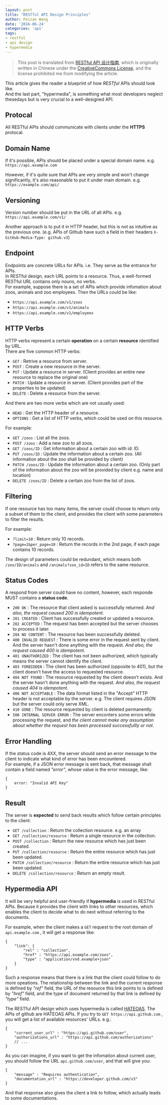 ```yaml
---
layout: post
title: "RESTful API Design Principles"
author: Peizan Wang
date: '2016-06-24'
categories: 'api'
tags:
- restful
- api design
- hypermedia
---    
```



> This post is translated from [RESTful API 设计指南](http://www.ruanyifeng.com/blog/2014/05/restful_api.html), which is originally written in Chinese under the [CreativeCommons License](https://creativecommons.org/licenses/by-nc-nd/3.0/deed.zh), and the license prohibited me from modifying the article.
     
     
This article gives the reader a blueprint of how *RESTful* APIs should look like.     
And the last part, "hypermedia", is something what most developers neglect thesedays but is very crucial to a well-designed API.

## Protocal   

All RESTful APIs should communicate with clients under the **HTTPS** protocal.

## Domain Name   

If it's possible, APIs should be placed under a special domain name. e.g.   
    ```
    https://api.example.com
    ```
    
However, if it's quite sure that APIs are very simple and won't change significantly, it's also reasonable to put it under main domain. e.g.    
    ```
    https://example.com/api/
    ```    

## Versioning

Version number should be put in the URL of all APIs. e.g.   
    ```
    https://api.example.com/v1/
    ```     

Another approach is to put it in HTTP header, but this is not as intuitive as the previous one. (e.g. APIs of Github have such a field in their headers 
    ```X-GitHub-Media-Type: github.v3```)    

## Endpoint

Endpoints are concrete URLs for APIs. i.e. They serve as the entrance for APIs.    
In RESTful design, each URL points to a resource. Thus, a well-formed RESTful URL contains only nouns, no verbs.     
For example, suppose there is a set of APIs which provide infomation about zoos, animals and zoo employees. Then the URLs could be like:   
* ```https://api.example.com/v1/zoos```    
* ```https://api.example.com/v1/animals```     
* ```https://api.example.com/v1/employees```     

## HTTP Verbs

HTTP verbs represent a certain **operation** on a certain **resource** identified by URL.   
There are five common HTTP verbs:   
* ```GET``` : Retrive a resource from server.
* ```POST``` : Create a new resource in the server.
* ```PUT``` : Update a resource in server. (Client provides an entire new resource to replace the original one)
* ```PATCH``` : Update a resource in server. (Client provides part of the properties to be updated)
* ```DELETE``` : Delete a resource from the server.     

And there are two more verbs which are not usually used:    
* ```HEAD``` : Get the HTTP header of a resource.
* ```OPTIONS``` :  Get a list of HTTP verbs, which could be used on this resource.     

For example:    
* ```GET /zoos``` : List all the zoos.
* ```POST /zoos``` : Add a new zoo to all zoos.
* ```GET /zoos/ID``` : Get information about a certain zoo with id: ID.
* ```PUT /zoos/ID``` : Update the information about a certain zoo. (All information about the zoo shall be provided by client)
* ```PATCH /zoos/ID``` : Update the information about a certain zoo. (Only part of the information about the zoo will be provided by client e.g. name and location)
* ```DELETE /zoos/ID``` : Delete a certain zoo from the list of zoos.


## Filtering

If one resource has too many items, the server could choose to return only a subset of them to the client, and provides the client with some parameters to filter the results. 

For example:    
* ```?limit=10``` : Return only 10 records.
* ```?page=2&per_page=10``` : Return the records in the 2nd page, if each page contains 10 records.

The design of parameters could be redundant, which means both ```/zoo/ID/animals``` and ```/animals?zoo_id=ID``` refers to the same resource.    

## Status Codes

A respond from server could have no content, however, each responde MUST contains a **status code**.    
* ```200 OK``` : The resource that client asked is successfully returned. *And also, the request caused 200 is idempotent.*
* ```201 CREATED``` : Client has successfully created or updated a resource.
* ```202 ACCEPTED``` : The request has been accepted but the server chooses to process it later.
* ```204 NO CONTENT``` : The resource has been successfully deleted.
* ```400 INVALID REQUEST``` : There is some error in the request sent by client. And the server hasn't done anything with the request.  *And also, the request caused 400 is idempotent.*
* ```401 UNAUTHORIZED``` : The client has not been authorized, which typically means the server cannot identify the client.
* ```403 FORBIDDEN``` : The client has been authorized (opposite to 401), but the client doesn't have the access to requested resource. 
* ```404 NOT FOUND``` : The resource requested by the client doesn't exists. And the server hasn't done anything with the request. *And also, the request caused 404 is idempotent.*
* ```406 NOT ACCEPTABLE``` : The data format listed in the "Accept" HTTP header is not acceptable by the server. e.g. The client requires JSON but the server could only serve XML.
* ```410 GONE``` : The resource requested by client is deleted permanently.
* ```500 INTERNAL SERVER ERROR``` : The server enconters some errors while processing the request, and *the client cannot make any assumption about whether the request has been processed successfullly or not.*


## Error Handling

If the status code is 4XX, the server should send an error message to the client to indicate what kind of error has been encountered.   
For example, if a JSON error message is sent back, that message shall contain a field named *"error"*, whose value is the error message, like:   
```
{
    error: "Invalid API Key"
}
```

## Result

The server is **expected** to send back results which follow certain principles to the client:    

* ```GET /collection``` : Return the collection resource. e.g. an array
* ```GET /collection/resource``` : Return a single resource in the collection.
* ```POST /collection``` : Return the new resource which has just been created.
* ```PUT /collection/resource``` : Return the entire resource which has just been updated.
* ```PATCH /collection/resource``` : Return the entire resource which has just been updated.
* ```DELETE /collection/resource``` : Return an empty result.   


## Hypermedia API

It will be very helpful and user-friendly if **hypermedia** is used in RESTful APIs. Because it provides the client with links to other resources, which enables the client to decide what to do next without referring to the documents.   

For example, when the client makes a ```GET``` request to the root domain of ```api.example.com``` , it will get a response like:    
```
{
    "link": {
        "rel" : "collection",
        "href" : "https://api.example.com/zoos",
        "type" : "application/vnd.example+json"
    }
}
```
Such a response means that there is a link that the client could follow to do more opeations. The relationship between the link and the current response is defined by *"ref"* field, the URL of the resource this link points to is defined by *"href"* field, and the type of document returned by that link is defined by *"type"* field.   

The RESTful API design which uses hypermedia is called [HATEOAS](https://en.wikipedia.org/wiki/HATEOAS). The APIs of github are HATEOAS APIs. If you try to ```GET https://api.github.com``` , you will get a list of available resources' URLs. e.g.:   
```
{
    "current_user_url" : "https://api.github.com/user",
    "authorizations_url" : "https://api.github.com/authorizations"
    // ...
}
```

As you can imagine, if you want to get the infomation about current user, you should follow the URL ```api.github.com/user```, and that will give you:   
```
{
    "message" : "Requires authentication",
    "documentation_url" : "https://developer.github.com/v3"
}
```   
And that response also gives the client a link to follow, which actually leads to some documentations.
